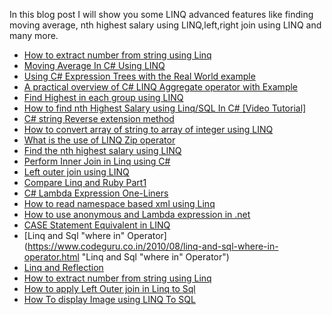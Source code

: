 In this blog post I will show you some LINQ advanced features like finding moving average, nth highest salary using LINQ,left,right join using LINQ and many more.


 - [How to extract number from string using Linq](https://www.codeguru.co.in/2021/10/how-to-extract-number-from-string-using.html "How to extract number from string using Linq")
 - [Moving Average In C# Using LINQ](https://www.codeguru.co.in/2021/06/moving-average-in-c-using-linq.html "Moving Average In C# Using LINQ")
 - [Using C# Expression Trees with the Real World example](https://www.codeguru.co.in/2021/05/using-c-expression-trees-with-real.html "Using C# Expression Trees with the Real World example")
 - [A practical overview of C# LINQ Aggregate operator with Example](https://www.codeguru.co.in/2021/05/a-practical-overview-of-c-linq-aggregate-operator.html "A practical overview of C# LINQ Aggregate operator with Example")
 - [Find Highest in each group using LINQ](https://www.codeguru.co.in/2021/03/find-highest-in-each-group-using-linq.html "Find Highest in each group using LINQ")
 - [How to find nth Highest Salary using Linq/SQL In C# [Video Tutorial]](https://www.codeguru.co.in/2020/08/find-2nd-highest-salary-nth-using-linq.html "How to  find nth Highest Salary  using Linq/SQL In C# [Video Tutorial]")
 - [C# string Reverse extension method](https://www.codeguru.co.in/2020/05/how-to-reverse-sentence-using-linq.html "C# string Reverse extension method")
 - [How to convert array of string to array of integer using LINQ](https://www.codeguru.co.in/2020/05/how-to-convert-array-of-string-to-array.html "How to convert array of string to array of integer using LINQ")
 - [What is the use of LINQ Zip operator](https://www.codeguru.co.in/2020/05/what-is-use-of-linq-zip-operator.html "What is the use of LINQ Zip operator")
 - [Find the nth highest salary using LINQ](https://www.codeguru.co.in/2020/04/find-nth-highest-salary-using-linq.html "Find the nth highest salary using LINQ")
 - [Perform Inner Join in Linq using C#](https://www.codeguru.co.in/2020/04/linq-to-sql-inner-join.html "Perform Inner Join in Linq using C#")
 - [Left outer join using LINQ](https://www.codeguru.co.in/2020/04/left-outer-join-using-linq.html "Left outer join using LINQ")
 - [Compare Linq and Ruby Part1](https://www.codeguru.co.in/2015/02/compare-linq-ruby.html "Compare Linq and Ruby Part1")
 - [C# Lambda Expression One-Liners](https://www.codeguru.co.in/2013/04/c-lambda-expression-one-liners.html "C# Lambda Expression One-Liners")
 - [How to read namespace based xml using Linq](https://www.codeguru.co.in/2012/10/how-to-read-namespace-based-xml-using.html "How to read namespace based xml using Linq")
 - [How to use anonymous and Lambda expression in .net](https://www.codeguru.co.in/2010/09/how-to-use-anonymous-and-lambda.html "How to use anonymous and Lambda expression in .net")
 - [CASE Statement Equivalent in LINQ](https://www.codeguru.co.in/2010/08/case-statement-equivalent-in-linq.html "CASE Statement Equivalent in LINQ")
 - [Linq and Sql "where in" Operator](https://www.codeguru.co.in/2010/08/linq-and-sql-where-in-operator.html "Linq and Sql  "where in"  Operator")
 - [Linq and Reflection](https://www.codeguru.co.in/2010/08/linq-and-reflection.html "Linq and Reflection")
 - [How to extract number from string using Linq](https://www.codeguru.co.in/2010/08/how-to-extract-number-from-string-using.html "How to extract number from string using Linq")
 - [How to apply Left Outer join in Linq to Sql](https://www.codeguru.co.in/2010/08/how-to-apply-left-outer-join-in-linq-to.html "How to apply Left Outer join in Linq to Sql")
 - [How To display Image using LINQ To SQL](https://www.codeguru.co.in/2009/11/how-to-display-image-using-linq-to-sql.html "How To display Image using LINQ To SQL")

<!--stackedit_data:
eyJoaXN0b3J5IjpbLTcwODg4NDEzNV19
-->